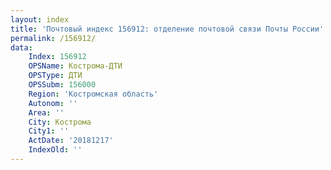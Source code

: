 ```yaml
---
layout: index
title: 'Почтовый индекс 156912: отделение почтовой связи Почты России'
permalink: /156912/
data:
    Index: 156912
    OPSName: Кострома-ДТИ
    OPSType: ДТИ
    OPSSubm: 156000
    Region: 'Костромская область'
    Autonom: ''
    Area: ''
    City: Кострома
    City1: ''
    ActDate: '20181217'
    IndexOld: ''
---
```

